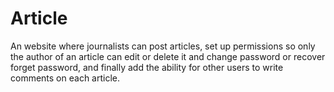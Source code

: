 # Article

An website where journalists can post articles, set up permissions so only the author of an article can edit or delete it and change password or recover forget password, and finally add the ability for other users to write comments on each article.
